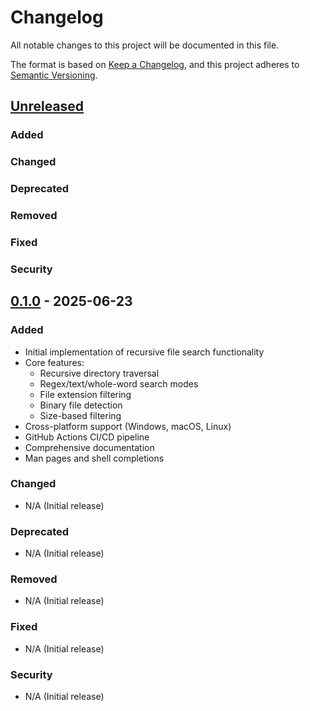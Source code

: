 # Changelog
All notable changes to this project will be documented in this file.

The format is based on [Keep a Changelog](https://keepachangelog.com/en/1.0.0/),
and this project adheres to [Semantic Versioning](https://semver.org/spec/v2.0.0.html).

## [Unreleased]

### Added

### Changed

### Deprecated

### Removed

### Fixed

### Security

## [0.1.0] - 2025-06-23

### Added
- Initial implementation of recursive file search functionality
- Core features:
  - Recursive directory traversal
  - Regex/text/whole-word search modes
  - File extension filtering
  - Binary file detection
  - Size-based filtering
- Cross-platform support (Windows, macOS, Linux)
- GitHub Actions CI/CD pipeline
- Comprehensive documentation
- Man pages and shell completions

### Changed
- N/A (Initial release)

### Deprecated
- N/A (Initial release)

### Removed
- N/A (Initial release)

### Fixed
- N/A (Initial release)

### Security
- N/A (Initial release)

[Unreleased]: https://github.com/kh3rld/rfgrep/compare/v0.1.0...HEAD
[0.1.0]: https://github.com/kh3rld/rfgrep/releases/tag/v0.1.0
